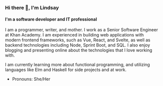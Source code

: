 ### Hi there 👋, I'm Lindsay

#### I'm a software developer and IT professional

I am a programmer, writer, and mother. I work as a Senior Software Engineer at Khan Academy. I am experienced in building web applications with modern frontend frameworks, such as Vue, React, and Svelte, as well as backend technologies including Node, Sprint Boot, and SQL. I also enjoy blogging and presenting online about the technologies that I love working with. 

I am currently learning more about functional programming, and utilizing languages like Elm and Haskell for side projects and at work.

- Pronouns: She/Her

